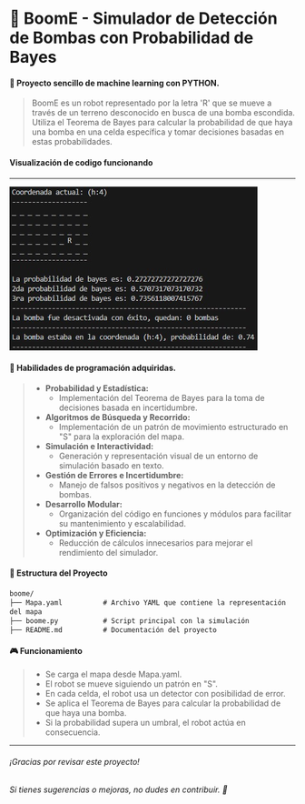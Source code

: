 # 🤖 BoomE - Simulador de Detección de Bombas con Probabilidad de Bayes
#### 🐍 Proyecto sencillo de machine learning con PYTHON.
> BoomE es un robot representado por la letra 'R' que se mueve a través de un terreno desconocido en busca de una bomba escondida. Utiliza el Teorema de Bayes para calcular la probabilidad de que haya una bomba en una celda específica y tomar decisiones basadas en estas probabilidades.

#### Visualización de codigo funcionando
---
![](/Funcionamiento_BoomE.jpg)

#### 🚀 Habilidades de programación adquiridas.
>+ **Probabilidad y Estadística:** 
>   + Implementación del Teorema de Bayes para la toma de decisiones basada en incertidumbre.
>+ **Algoritmos de Búsqueda y Recorrido:** 
>   + Implementación de un patrón de movimiento estructurado en "S" para la exploración del mapa.
>+ **Simulación e Interactividad:** 
>   + Generación y representación visual de un entorno de simulación basado en texto.
>+ **Gestión de Errores e Incertidumbre:** 
>   + Manejo de falsos positivos y negativos en la detección de bombas.
>+ **Desarrollo Modular:** 
>   + Organización del código en funciones y módulos para facilitar su mantenimiento y escalabilidad.
>+ **Optimización y Eficiencia:** 
>   + Reducción de cálculos innecesarios para mejorar el rendimiento del simulador.

#### 📂 Estructura del Proyecto
    boome/
    ├── Mapa.yaml          # Archivo YAML que contiene la representación del mapa
    ├── boome.py           # Script principal con la simulación
    ├── README.md          # Documentación del proyecto

#### 🎮 Funcionamiento
>- Se carga el mapa desde Mapa.yaml.
>- El robot se mueve siguiendo un patrón en "S".
>- En cada celda, el robot usa un detector con posibilidad de error.
>- Se aplica el Teorema de Bayes para calcular la probabilidad de que haya una bomba.
>- Si la probabilidad supera un umbral, el robot actúa en consecuencia.

---
###### ¡Gracias por revisar este proyecto! 
###### Si tienes sugerencias o mejoras, no dudes en contribuir. 🦊
